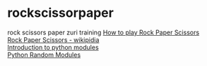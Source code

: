 # rockscissorpaper
rock scissors paper zuri training
<a href= "https://www.youtube.com/watch?v=ND4fd6yScBM">How to play Rock Paper Scissors</a><br>
<a href="https://en.wikipedia.org/wiki/Rock_paper_scissors">Rock Paper Scissors - wikipidia</a><br>
<a href="https://www.youtube.com/watch?v=uoVUOTPL9Rw&list=PLxuUHF3OiqfWAITD4gPUHZ1GcYRqmyF7P&index=26">Introduction to python modules</a><br>
<a href="https://www.w3schools.com/python/module_random.asp">Python Random Modules</a><br>
